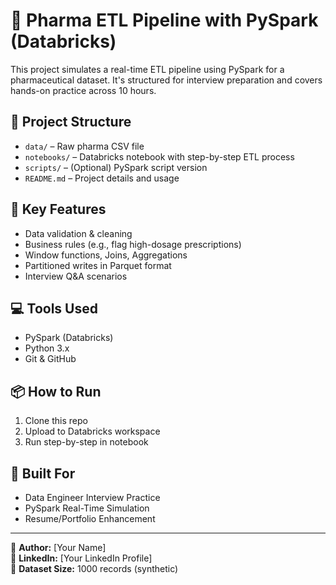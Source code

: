 # 💊 Pharma ETL Pipeline with PySpark (Databricks)

This project simulates a real-time ETL pipeline using PySpark for a pharmaceutical dataset. It's structured for interview preparation and covers hands-on practice across 10 hours.

## 📁 Project Structure
- `data/` – Raw pharma CSV file
- `notebooks/` – Databricks notebook with step-by-step ETL process
- `scripts/` – (Optional) PySpark script version
- `README.md` – Project details and usage

## 🚀 Key Features
- Data validation & cleaning
- Business rules (e.g., flag high-dosage prescriptions)
- Window functions, Joins, Aggregations
- Partitioned writes in Parquet format
- Interview Q&A scenarios

## 💻 Tools Used
- PySpark (Databricks)
- Python 3.x
- Git & GitHub

## 📦 How to Run
1. Clone this repo
2. Upload to Databricks workspace
3. Run step-by-step in notebook

## 🧠 Built For
- Data Engineer Interview Practice
- PySpark Real-Time Simulation
- Resume/Portfolio Enhancement

---

📌 **Author:** [Your Name]  
🔗 **LinkedIn:** [Your LinkedIn Profile]  
📁 **Dataset Size:** 1000 records (synthetic)
